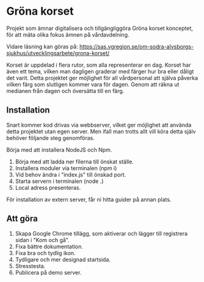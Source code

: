 # Gröna korset
Projekt som ämnar digitalisera och tillgängliggöra Gröna korset konceptet, för att mäta olika fokus ämnen på vårdavdelning.

Vidare läsning kan göras på: https://sas.vgregion.se/om-sodra-alvsborgs-sjukhus/utvecklingsarbete/grona-korset/

Korset är uppdelad i flera rutor, som alla representerar en dag. Korset har även ett tema, vilken man dagligen graderar med färger hur bra eller dåligt det varit. Detta projektet ger möjlighet för all vårdpersonal att själva påverka vilken färg som slutligen kommer vara för dagen. Genom att räkna ut medianen från dagen och översätta till en färg.

## Installation
Snart kommer kod drivas via webbserver, vilket ger möjlighet att använda detta projektet utan egen server. Men ifall man trotts allt vill köra detta själv behöver följande steg genomföras.

Börja med att installera NodeJS och Npm.

1. Börja med att ladda ner filerna till önskat ställe.
2. Installera moduler via terminalen (npm i)
3. Vid behov ändra i "index.js" till önskad port.
4. Starta servern i terminalen (node .)
5. Local adress presenteras.

För installation av extern server, får ni hitta guider på annan plats.

## Att göra
1. Skapa Google Chrome tillägg, som aktiverar och lägger till registrera sidan i "Kom och gå".
2. Fixa bättre dokumentation.
3. Fixa bra och tydlig ikon.
4. Tydligare och mer designad startsida.
5. Stresstesta.
6. Publicera på demo server.